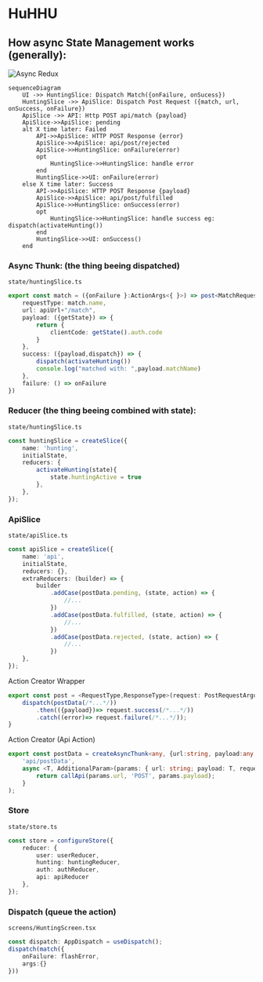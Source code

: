 # HuHHU

## How async State Management works (generally):
![Async Redux](https://d33wubrfki0l68.cloudfront.net/08d01ed85246d3ece01963408572f3f6dfb49d41/4bc12/assets/images/reduxasyncdataflowdiagram-d97ff38a0f4da0f327163170ccc13e80.gif)

```mermaid
sequenceDiagram
    UI ->> HuntingSlice: Dispatch Match({onFailure, onSucess})
    HuntingSlice ->> ApiSlice: Dispatch Post Request ({match, url, onSuccess, onFailure})
    ApiSlice ->> API: Http POST api/match {payload}
    ApiSlice->>ApiSlice: pending
    alt X time later: Failed
        API->>ApiSlice: HTTP POST Response {error}
        ApiSlice->>ApiSlice: api/post/rejected
        ApiSlice->>HuntingSlice: onFailure(error)
        opt
            HuntingSlice->>HuntingSlice: handle error 
        end
        HuntingSlice->>UI: onFailure(error)
    else X time later: Success
        API->>ApiSlice: HTTP POST Response {payload}
        ApiSlice->>ApiSlice: api/post/fulfilled
        ApiSlice->>HuntingSlice: onSuccess(error)
        opt
            HuntingSlice->>HuntingSlice: handle success eg: dispatch(activateHunting())
        end
        HuntingSlice->>UI: onSuccess()
    end
```

### Async Thunk: (the thing beeing dispatched)
`state/huntingSlice.ts`
```typescript
export const match = ({onFailure }:ActionArgs<{ }>) => post<MatchRequest,MatchResponse>({
    requestType: match.name,
    url: apiUrl+"/match",
    payload: ({getState}) => {
        return {
            clientCode: getState().auth.code
        }
    },
    success: ({payload,dispatch}) => {
        dispatch(activateHunting())
        console.log("matched with: ",payload.matchName)
    },
    failure: () => onFailure
})
```


### Reducer (the thing beeing combined with state):
`state/huntingSlice.ts`
```typescript
const huntingSlice = createSlice({
    name: 'hunting',
    initialState,
    reducers: {
        activateHunting(state){
            state.huntingActive = true
        },
    },
});
```

### ApiSlice
`state/apiSlice.ts`
```typescript
const apiSlice = createSlice({
    name: 'api',
    initialState,
    reducers: {},
    extraReducers: (builder) => {
        builder
            .addCase(postData.pending, (state, action) => {
                //...
            })
            .addCase(postData.fulfilled, (state, action) => {
                //...
            })
            .addCase(postData.rejected, (state, action) => {
                //...
            })
    },
});
```
Action Creator Wrapper
```typescript
export const post = <RequestType,ResponseType>(request: PostRequestArguments<RequestType,ResponseType>) =>  async (dispatch, getState)=> {
    dispatch(postData(/*...*/))
        .then(({payload})=> request.success(/*...*/))
        .catch((error)=> request.failure(/*...*/));
}
```

Action Creator (Api Action)
```typescript
export const postData = createAsyncThunk<any, {url:string, payload:any,  requestType: string}>(
    'api/postData',
    async <T, AdditionalParam>(params: { url: string; payload: T, requestType:string }) => {
        return callApi(params.url, 'POST', params.payload);
    }
);
```

### Store
`state/store.ts`
```typescript
const store = configureStore({
    reducer: {
        user: userReducer,
        hunting: huntingReducer,
        auth: authReducer,
        api: apiReducer
    },
});
```


### Dispatch (queue the action)
`screens/HuntingScreen.tsx`
```typescript
const dispatch: AppDispatch = useDispatch();
dispatch(match({
    onFailure: flashError,
    args:{}
}))
```

